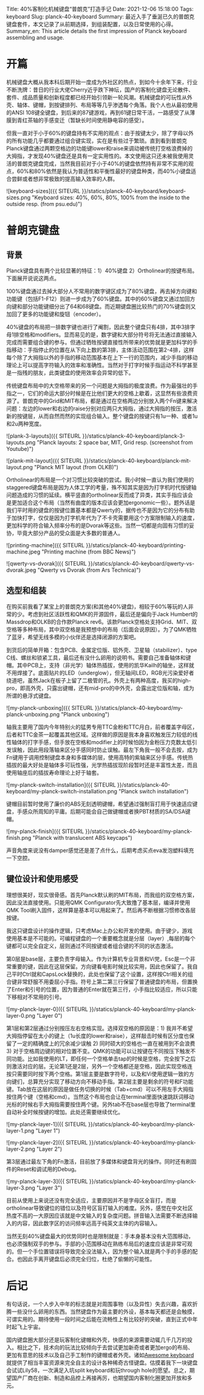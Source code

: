 Title: 40%客制化机械键盘“普朗克”打造手记
Date: 2021-12-06 15:18:00
Tags: keyboard
Slug: planck-40-keyboard
Summary: 最近入手了垂涎已久的普朗克键盘套件，本文记录了从前期选择，到组装配置，以及日常使用的心得。
Summary_en: This article details the first impression of Planck keyboard assembling and usage.

# 开篇

机械键盘大概从我本科后期开始一度成为外社区的热点，到如今十余年下来，行业不断洗牌：昔日的行业大佬Cherry近乎跌下神坛，国产的客制化键盘无论散件、套件、成品质量和创新程度都已经开始引领新一轮风潮。机械键盘的可玩性从外壳、轴体、键帽，到按键排列、布局等等几乎渗透每个角落。我个人也从最初使用的ANSI 108键全键盘，到后来的87键游戏，再到61键日常干活，一路感受了从薄膜到青红茶轴的手感变迁（暂缺长时间使用静电容的感受）。

但我一直对于小于60%的键盘持有不实用的观点：由于按键太少，除了字母以外的所有功能几乎都要通过组合键实现，实在是有些过于繁琐。直到看到普朗克Planck键盘通过两颗空格边的功能键lower和raise来调动被传统打空格浪费掉的大拇指，才发现40%键盘还是具有一定实用性的。本文使用这只还未被我使用灵活的普朗克键盘完成，当然我目前对于小于40%的键盘依然持有非常不实用的观点，60%和80%依然是我认为普适性和平衡性最好的键盘种类，而40%小键盘适合尝鲜或者想非常极致的提高输入效率的人群。

![keyboard-sizes]({{ SITEURL }}/statics/planck-40-keyboard/keyboard-sizes.png "Keyboard sizes: 40%, 60%, 80%, 100% from the inside to the outside resp. (from psu.edu)")

# 普朗克键盘

## 背景

Planck键盘具有两个比较显著的特征：1）40%键盘 2）Ortholinear的按键布局。下面展开说说这两点。

100%键盘通过去掉大部分人不常用的数字键区成为了80%键盘，再去掉方向键和功能键（包括F1-F12）则进一步成为了60%键盘。其中的60%键盘又通过加回方向键和部分功能键细分出了64和68键盘。而近期键盘圈比较热门的70%键盘则又加回了更多的功能键和旋钮（encoder）。

40%键盘的布局把一排数字键也进行了阉割，因此整个键盘只有4排，其中3排字母1排空格和modifiers。显而易见的是，数字键和大部分符号将无法通过直接输入完成而需要组合键的参与。但通过牺牲按键直接性所带来的优势就是更加科学的手指移动：手指停止的位置在从下向上数的第3排，主体活动范围在第2-4排，这样每个除了大拇指以外的手指的移动范围基本在上下一行的范围内，减少手指的移动理论上可以提高字符输入的效率和准确性。当然对于打字时候手指运动不科学甚至是一指残的朋友，此类键盘的使用效率会异常的低下。

传统键盘布局中的大空格带来的另一个问题是大拇指的极度浪费。作为最强壮的手指之一，它们的命运大部分时候是在比他们更大的空格上歇着，这显然有些浪费资源了。普朗克中的Grid和MIT布局，都是通过在空格两边分别放入两个Fn键来解决问题：左边的lower和右边的raise分别对应两只大拇指，通过大拇指的按压，激活新的按键层，从而自然而然的实现组合输入。整个键盘的按键只有1u一种、或者1u和2u两种宽度。

![plank-3-layouts]({{ SITEURL }}/statics/planck-40-keyboard/planck-3-layouts.png "Planck layouts: 2 space bar, MIT, Grid resp. (screenshot from Youtube)")

![plank-mit-layout]({{ SITEURL }}/statics/planck-40-keyboard/planck-mit-layout.png "Planck MIT layout (from OLKB)")

Ortholinear的布局是一个对习惯比较突破的尝试。我小时候一直认为我们使用的staggered键盘布局是因为人体工学的考量，殊不知其实是因为打字机时代按键轴问题造成的习惯的延续。横平竖直的ortholinear反而成了异类，其实手指应该会是更加适合这个布局（当然有曲度的版本应该会更加ergonomic一些）。题外话是我们平时用的键盘的按键位置基本都是Qwerty的，据传也不是因为它的分布有助于加快打字，仅仅是因为打字机年代为了不卡壳需要用这个方案限制输入的速度，更加科学的符合输入频率分布的是Dvorak等这些。当然一切都是向固有习惯的妥协，毕竟大部分产品的受众面是大多数的普通人。

![printing-machine]({{ SITEURL }}/statics/planck-40-keyboard/printing-machine.jpeg "Printing machine (from BBC News)")

![qwerty-vs-dvorak]({{ SITEURL }}/statics/planck-40-keyboard/qwerty-vs-dvorak.jpeg "Qwerty vs Dvorak (from Ars Technica)")

## 选型和组装

在购买前我看了某宝上的普朗克方案(和其他40%键盘)，相较于60%等玩的人非常的少。考虑到社区活跃性和QMK的开源固件，最后还是偏向于Jack Humbert的Massdrop和OLKB的合作款Planck rev6。该款Planck空格处支持Grid、MIT、双空格等多种布局，其中双空格是我预想中的布局（后面会说原因）。为了QMK牺牲了蓝牙，希望无线多模的小伙伴还是选择闭源的方案吧。

到货后的简单开箱：包含PCB、金属定位版、铝外壳、卫星轴（stabilizer）、type C线、螺丝和锁紧工具，最后还有没什么卵用的说明书。需要自己准备轴体和键帽。其中PCB上，支持（非光学）轴体热插拔，使用的凯华Kailh的轴坐，这样就不用焊接了。底面贴片的LED（underglow），但无轴间LED，RGB光污染爱好者绕道吧，虽然Jack在板子上留了二极管的孔。外壳上有两种高度，我买的high-pro，即高外壳，只露出键帽，还有mid-pro的中外壳，会露出定位版和轴，成为所谓的悬浮式键盘。

![my-planck-unboxing]({{ SITEURL }}/statics/planck-40-keyboard/my-planck-unboxing.png "Planck unboxing")

轴我主要用了国内今年特别火的猛男专用TTC金粉和TTC月白，前者覆盖字母区，后者和TTC金茶一起覆盖其他区域。这样做的原因是我本身喜欢触发压力较低的线性轴体的打字手感，但手放在空格和modifier上的时候怕因为金粉压力克数太低引发误触，因此用段落轴来区分手感同时防止误触。最左下角我一般不会去按，成为Fn键用于调用控制键盘本身和多媒体的层，使用高特的紫轴来区分手感。传统热插拔的最大好处是轴体多可玩性强，光学热插拔现阶段暂时还是丰富性太差，而且使用轴座后的插拔寿命理论上好于轴套。

![my-planck-switch-installation]({{ SITEURL }}/statics/planck-40-keyboard/my-planck-switch-installation.png "Planck switch installation")

键帽目前暂时使用了廉价的ABS无刻透明键帽，希望通过强制盲打用于快速适应键盘，手感众所周知的平庸。后期可能会自己做键帽或者换PBT材质的SA/DSA键帽。

![my-planck-finish]({{ SITEURL }}/statics/planck-40-keyboard/my-planck-finish.png "Planck with translucent ABS keycaps")

声音角度来说没有damper感觉还是差了点什么，后期考虑买点eva发泡塑料填充一下空腔。

## 键位设计和使用感受

理想很美好，现实很骨感。首先Planck默认刷的MIT布局，而我组的双空格方案，因此没法直接使用。只能用QMK Configurator先大致撸了基本层，编译并使用QMK Tool刷入固件，这样算是基本可以用起来了。然后再不断根据习惯修改各层按键。

我这只键盘设计的操作逻辑，只考虑Mac上办公和开发的使用。由于键少，游戏使用基本是不可能的。可编程键盘的一个重要概念就是分层（layer）,每层的每个键都可以完全自定义，层则通过不同按键或者组合键的不同的状态激活。

第0层是base层，主要负责字母输入。作为计算机专业背景和Vi党，Esc是一个非常重要的键，因此在这层保留。方向键看电影时候比较实用，因此也保留了。我自己平时Ctrl就和CapsLock替换的，此处也保留了这个设置，这样按Ctrl相关的组合键非常舒服不用委屈小手指。符号上第二第三行保留了普通键盘的布局，但置换了Enter和引号的位置，因为普通的Enter就在第三行，小手指比较适应，所以只能下移相对不常用的引号。

![my-planck-layer-0]({{ SITEURL }}/statics/planck-40-keyboard/my-planck-layer-0.png "Layer 0")

第1层和第2层通过分别按压左右空格实现。选择双空格的原因是：1) 我并不希望大拇指停留在太小的键上（1u长度的lower和raise），这样敲击时候有区分度也保留了一定的精确度上的冗余减少误触 2) 同时硕大的空格也一直在被用到不会浪费 3) 对于空格周边键的相对位置不变。QMK的功能可以让按键在不同按压下触发不同功能。比如我使用的LT，即任何一个空格单击tap的时候是空格，完全按下之后则激活对应的层。无论第1还是2层，另外一个空格都还是空格，因此实现空格连按只需要同时按下两个空格。第1层主要是数字符号，以及和Vi使用逻辑一致的方向键们，总算充分实现了移动方向不移动手指。第2层主要是剩余的符号和F功能键。Tab放在这层的原因是做任务切换的时候（Tab+cmd）可以不用左手大拇指按住两个键（空格和cmd）。当然这个布局也会让在terminal里面快速跳跃词移动光标的时候右手大拇指需要按住两个键。另外tab不在base层也导致了terminal里自动补全时候按键的增加。此处还需要继续优化。

![my-planck-layer-1]({{ SITEURL }}/statics/planck-40-keyboard/my-planck-layer-1.png "Layer 1")

![my-planck-layer-2]({{ SITEURL }}/statics/planck-40-keyboard/my-planck-layer-2.png "Layer 2")

第3层通过最左下角的Fn激活，目前放了多媒体和键盘背光的操作。同时还有刷固件的Reset和调试用的Debug。

![my-planck-layer-3]({{ SITEURL }}/statics/planck-40-keyboard/my-planck-layer-3.png "Layer 3")

目前从使用上来说还没有完全适应，主要原因并不是字母区全盲打，而是ortholinear导致键位的错位以及符号区盲打输入的难度。另外，感觉在中文社区热度不高的一大原因应该就是中文输入的复杂度问题。拼音输入法需要不断选择输入的内容，因此数字区的访问频率远高于纯英文主体的内容输入。

当然无刻40%键盘最大的优势同时也是限制就是：手本身基本没有大范围移动，也必须强制双手的参与。手部的小范围移动在熟练布局后的速度应该是非常可观的。但一个手位置错误将导致完全没法输入，因为整个输入就是两个手的手感的配合。也因此手离开键盘后必须完全归位，杜绝了偷懒的可能性。

# 后记

有句话说，一个人步入中年的标志就是对周围事物（以及异性）失去兴趣，喜欢折腾一些没什么卵用的东西。当然键盘作为最主要的外设，基本每天都还是会触摸，可谓实用的。期待使用一段时间之后能在流畅性上有比较好的突破，直到正式中年时起飞上宇宙。

国内键盘圈大部分还是玩客制化键帽和外壳，快感的来源需要动辄几千几万的投入。相比之下，技术向的玩法比较倾向于去尝试更加新奇或者更加ergo的布局、更加有意思的技术以及自己手工制作的键帽或者外壳。诸如[Awesome keyboard](https://github.com/BenRoe/awesome-mechanical-keyboard/blob/master/docs/README.md)就提供了相当丰富资源来完全自主的设计各种稀奇古怪键盘。估摸着我下一块键盘会试试Lily58，一次满足入坑split keyboard和玩through hole的愿望。总之，期望国产厂商在创新、制造和品控上再接再厉，也期望国内客制化圈更加开放和多元。









